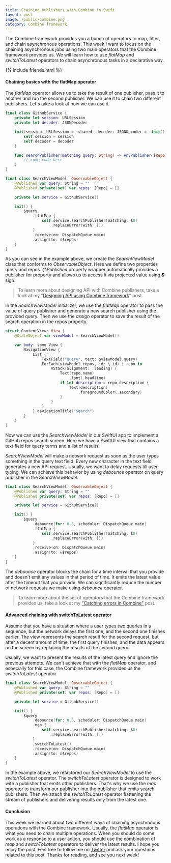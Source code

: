 ```yaml
---
title: Chaining publishers with Combine in Swift
layout: post
image: /public/combine.png
category: Combine framework
---
```


The Combine framework provides you a bunch of operators to map, filter, and chain asynchronous operations. This week I want to focus on the chaining asynchronous jobs using two main operators that the Combine framework provides us. We will learn how to use *flatMap* and *switchToLatest* operators to chain asynchronous tasks in a declarative way.

{% include friends.html %}

#### Chaining basics with the flatMap operator
The *flatMap* operator allows us to take the result of one publisher, pass it to another and run the second publisher. We can use it to chain two different publishers. Let's take a look at how we can use it.

```swift
final class GithubService {
    private let session: URLSession
    private let decoder: JSONDecoder

    init(session: URLSession = .shared, decoder: JSONDecoder = .init()) {
        self.session = session
        self.decoder = decoder
    }

    func searchPublisher(matching query: String) -> AnyPublisher<[Repo], Error> {
        // some code here
    }
}

final class SearchViewModel: ObservableObject {
    @Published var query: String = ""
    @Published private(set) var repos: [Repo] = []

    private let service = GithubService()

    init() {
        $query
            .flatMap { 
                self.service.searchPublisher(matching: $0)
                    .replaceError(with: []) 
            }
            .receive(on: DispatchQueue.main)
            .assign(to: &$repos)
    }
}
```

As you can see in the example above, we create the *SearchViewModel* class that conforms to *ObservableObject*. Here we define two properties query and repos. @*Published* property wrapper automatically provides a publisher for property and allows us to access it via projected value using **$** sign.

> To learn more about designing API with Combine publishers, take a look at my "[Designing API using Combine framework](/2021/04/07/designing-api-using-combine-framework/)" post.

In the *SearchViewModel* initializer, we use the *flatMap* operator to pass the value of query publisher and generate a new search publisher using the provided query. Then we use the *assign* operator to save the result of the search operation in the repos property.

```swift
struct ContentView: View {
    @StateObject var viewModel = SearchViewModel()

    var body: some View {
        NavigationView {
            List {
                TextField("Query", text: $viewModel.query)
                ForEach(viewModel.repos, id: \.id) { repo in
                    VStack(alignment: .leading) {
                        Text(repo.name)
                            .font(.headline)
                        if let description = repo.description {
                            Text(description)
                                .foregroundColor(.secondary)
                        }
                    }
                }
            }.navigationTitle("Search")
        }
    }
}
```

Now we can use the *SearchViewModel* in our SwiftUI app to implement a GitHub repos search screen. Here we have a SwiftUI view that contains a text field for query terms and a list of results. 

*SearchViewModel* will make a network request as soon as the user types something in the query text field. Every new character in the text field generates a new API request. Usually, we want to delay requests till user typing. We can achieve this behavior by using *debounce* operator on query publisher in the *SearchViewModel*.

```swift
final class SearchViewModel: ObservableObject {
    @Published var query: String = ""
    @Published private(set) var repos: [Repo] = []

    private let service = GithubService()

    init() {
        $query
            .debounce(for: 0.5, scheduler: DispatchQueue.main)
            .flatMap { 
                self.service.searchPublisher(matching: $0)
                    .replaceError(with: []) 
            }
            .receive(on: DispatchQueue.main)
            .assign(to: &$repos)
    }
}
```

The *debounce* operator blocks the chain for a time interval that you provide and doesn't emit any values in that period of time. It emits the latest value after the timeout that you provide. We can significantly reduce the number of network requests we make using *debounce* operator.

> To learn more about the set of operators that the Combine framework provides us, take a look at my ["Catching errors in Combine"](/2020/04/22/catching-errors-in-combine/) post.

#### Advanced chaining with switchToLatest operator
Assume that you have a situation where a user types two queries in a sequence, but the network delays the first one, and the second one finishes earlier. The view represents the search result for the second request, but after a decent amount of time, the first query finishes, and the data appears on the screen by replacing the results of the second query.

Usually, we want to present the results of the latest query and ignore the previous attempts. We can't achieve that with the *flatMap* operator, and especially for this case, the Combine framework provides us the *switchToLatest* operator.

```swift
final class SearchViewModel: ObservableObject {
    @Published var query: String = ""
    @Published private(set) var repos: [Repo] = []

    private let service = GithubService()

    init() {
        $query
            .debounce(for: 0.5, scheduler: DispatchQueue.main)
            .map { 
                self.service.searchPublisher(matching: $0)
                    .replaceError(with: [])
            }
            .switchToLatest()
            .receive(on: DispatchQueue.main)
            .assign(to: &$repos)
    }
}
```

In the example above, we refactored our *SearchViewModel* to use the *switchToLatest* operator. The *switchToLatest* operator is designed to work with a publisher that emits other publishers. That's why we use the *map* operator to transform our publisher into the publisher that emits search publishers. Then we attach the *switchToLatest* operator flattening the stream of publishers and delivering results only from the latest one.

#### Conclusion
This week we learned about two different ways of chaining asynchronous operations with the Combine framework. Usually, the *flatMap* operator is what you need to chain multiple operations. When you should do some work as a response to a user action, you should use the combination of *map* and *switchToLatest* operators to deliver the latest results. I hope you enjoy the post. Feel free to follow me on [Twitter](https://twitter.com/mecid) and ask your questions related to this post. Thanks for reading, and see you next week!